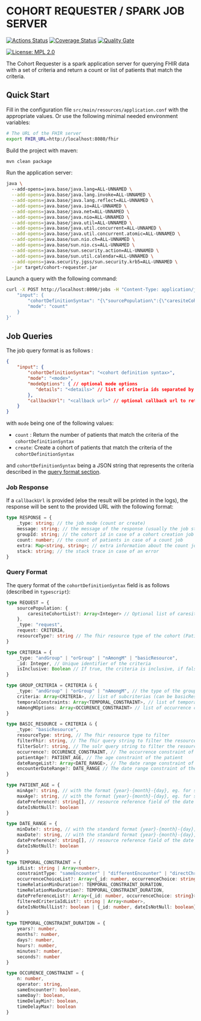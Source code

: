 # COHORT REQUESTER / SPARK JOB SERVER

[![Actions Status](https://github.com/aphp/Cohort360-QueryExecutor/workflows/build/badge.svg)](https://github.com/aphp/Cohort360-QueryExecutor/actions)
[![Coverage Status](https://sonarcloud.io/api/project_badges/measure?project=aphp_Cohort360-QueryExecutor&metric=coverage)](https://sonarcloud.io/component_measures?id=aphp_Cohort360-QueryExecutor&metric=coverage)
[![Quality Gate](https://sonarcloud.io/api/project_badges/measure?project=aphp_Cohort360-QueryExecutor&metric=alert_status)](https://sonarcloud.io/dashboard?id=aphp_Cohort360-QueryExecutor)

[![License: MPL 2.0](https://img.shields.io/badge/License-MPL_2.0-brightgreen.svg)](https://opensource.org/licenses/MPL-2.0)

The Cohort Requester is a spark application server for querying FHIR data with a set of criteria and return a count or list of patients that match the criteria. 

## Quick Start

Fill in the configuration file `src/main/resources/application.conf` with the appropriate values.
Or use the following minimal needed environment variables:
```bash
# The URL of the FHIR server
export FHIR_URL=http://localhost:8080/fhir
```

Build the project with maven:
```bash
mvn clean package
```

Run the application server:
```bash
java \ 
  --add-opens=java.base/java.lang=ALL-UNNAMED \
  --add-opens=java.base/java.lang.invoke=ALL-UNNAMED \
  --add-opens=java.base/java.lang.reflect=ALL-UNNAMED \
  --add-opens=java.base/java.io=ALL-UNNAMED \
  --add-opens=java.base/java.net=ALL-UNNAMED \
  --add-opens=java.base/java.nio=ALL-UNNAMED \
  --add-opens=java.base/java.util=ALL-UNNAMED \
  --add-opens=java.base/java.util.concurrent=ALL-UNNAMED \
  --add-opens=java.base/java.util.concurrent.atomic=ALL-UNNAMED \
  --add-opens=java.base/sun.nio.ch=ALL-UNNAMED \
  --add-opens=java.base/sun.nio.cs=ALL-UNNAMED \
  --add-opens=java.base/sun.security.action=ALL-UNNAMED \
  --add-opens=java.base/sun.util.calendar=ALL-UNNAMED \
  --add-opens=java.security.jgss/sun.security.krb5=ALL-UNNAMED \
  -jar target/cohort-requester.jar
```

Launch a query with the following command:
```bash
curl -X POST http://localhost:8090/jobs -H "Content-Type: application/json" -d '{
    "input": {
        "cohortDefinitionSyntax": "{\"sourcePopulation\":{\"caresiteCohortList\":[118]},\"_type\":\"request\",\"request\":{\"_type\":\"andGroup\",\"_id\":0,\"isInclusive\":true,\"criteria\":[{\"_type\":\"basicResource\",\"_id\":1,\"isInclusive\":true,\"resourceType\":\"Patient\",\"filterFhir\":\"active=true&gender=female\",\"criteria\":[],\"dateRangeList\":[],\"temporalConstraints\":[]},{\"_type\":\"basicResource\",\"_id\":2,\"isInclusive\":true,\"resourceType\":\"Observation\",\"filterFhir\":\"code=http://snomed.info/sct|224299000\",\"criteria\":[],\"occurrence\":{\"n\":1,\"operator\":\">=\"},\"dateRangeList\":[],\"temporalConstraints\":[]}],\"dateRangeList\":[],\"temporalConstraints\":[]},\"temporalConstraints\":[]}",
        "mode": "count"
    }
}'
```

## Job Queries

The job query format is as follows :
```json
{
    "input": {
        "cohortDefinitionSyntax": "<cohort definition syntax>",
        "mode": "<mode>",
        "modeOptions": { // optional mode options
           "details": "<details>" // list of criteria ids separated by commas or "all", this will activate a detailed count of the patients per criteria
        },
        "callbackUrl": "<callback url>" // optional callback url to retrieve the result
    }
}
```

with `mode` being one of the following values:
- `count` : Return the number of patients that match the criteria of the `cohortDefinitionSyntax`
- `create`: Create a cohort of patients that match the criteria of the `cohortDefinitionSyntax`

and `cohortDefinitionSyntax` being a JSON string that represents the criteria described in the [query format section](#query-format).

### Job Response

If a `callbackUrl` is provided (else the result will be printed in the logs), the response will be sent to the provided URL with the following format:
```typescript
type RESPONSE = {
    _type: string; // the job mode (count or create)
    message: string; // the message of the response (usually the job status)
    groupId: string; // the cohort id in case of a cohort creation job
    count: number; // the count of patients in case of a count job
    extra: Map<string, string>; // extra information about the count job (like details count per organization or per criteria)
    stack: string; // the stack trace in case of an error
}
```

### Query Format

The query format of the `cohortDefinitionSyntax` field is as follows (described in `typescript`):

```typescript
type REQUEST = {
    sourcePopulation: {
        caresiteCohortList?: Array<Integer> // Optional list of caresite ids that will be used to filter the resource with the fhir param `_list` 
    },
    _type: "request",
    request: CRITERIA,
    resourceType?: string // The fhir resource type of the cohort (Patient being the default)
} 

type CRITERIA = {
    _type: "andGroup" | "orGroup" | "nAmongM" | "basicResource",
    _id: Integer, // Unique identifier of the criteria
    isInclusive: Boolean // If true, the criteria is inclusive, if false, the criteria is exclusive
}

type GROUP_CRITERIA = CRITERIA & {
    _type: "andGroup" | "orGroup" | "nAmongM", // the type of the group "and" or "or" or "at least n matches among subcriterias"
    criteria: Array<CRITERIA>, // list of subcriterias (can be basicResource or group)
    temporalConstraints: Array<TEMPORAL_CONSTRAINT>, // list of temporal constraints between the subcriterias
    nAmongMOptions: Array<OCCURENCE_CONSTRAINT> // list of occurrence constraints for the nAmongM type
}

type BASIC_RESOURCE = CRITERIA & {
    _type: "basicResource",
    resourceType: string, // The fhir resource type to filter
    filterFhir: string, // The fhir query string to filter the resource
    filterSolr?: string, // The solr query string to filter the resource (if using solr resolver)
    occurrence?: OCCURENCE_CONSTRAINT, // The occurrence constraint of the resource
    patientAge?: PATIENT_AGE, // The age constraint of the patient
    dateRangeList?: Array<DATE_RANGE>, // The date range constraint of the resource
    encounterDateRange?: DATE_RANGE // The date range constraint of the related encounter
}

type PATIENT_AGE = {
    minAge?: string, // with the format {year}-{month}-{day}, eg. for someone of 21 years old this would be 21-0-0
    maxAge?: string, // with the format {year}-{month}-{day}, eg. for someone of 21 years old this would be 21-0-0
    datePreference?: string[], // resource reference field of the date to calculate the age
    dateIsNotNull?: boolean
}

type DATE_RANGE = {
    minDate?: string, // with the standard format {year}-{month}-{day}, eg. for 2024-01-25
    maxDate?: string, // with the standard format {year}-{month}-{day}, eg. for 2024-01-25
    datePreference?: string[], // resource reference field of the date to filter
    dateIsNotNull?: boolean
}

type TEMPORAL_CONSTRAINT = {
    idList: string | Array<number>,
    constraintType: "sameEncounter" | "differentEncounter" | "directChronologicalOrdering" | "sameEpisodeOfCare",
    occurrenceChoiceList?: Array<{_id: number, occurrenceChoice: string}>,
    timeRelationMinDuration?: TEMPORAL_CONSTRAINT_DURATION,
    timeRelationMaxDuration?: TEMPORAL_CONSTRAINT_DURATION,
    datePreferenceList?: Array<{_id: number, occurrenceChoice: string}>,
    filteredCriteriaIdList?: string | Array<number>,
    dateIsNotNullList?: boolean | {_id: number, dateIsNotNull: boolean}
}

type TEMPORAL_CONSTRAINT_DURATION = {
    years?: number,
    months?: number,
    days?: number,
    hours?: number,
    minutes?: number,
    seconds?: number
}

type OCCURENCE_CONSTRAINT = {
    n: number,
    operator: string,
    sameEncounter?: boolean,
    sameDay?: boolean,
    timeDelayMin?: boolean,
    timeDelayMax?: boolean
}
```

